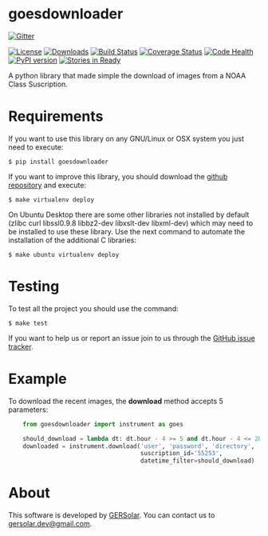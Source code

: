 goesdownloader
==============

[![Gitter](https://badges.gitter.im/Join%20Chat.svg)](https://gitter.im/gersolar/goesdownloader?utm_source=badge&utm_medium=badge&utm_campaign=pr-badge&utm_content=badge)

[![License](https://img.shields.io/pypi/l/goesdownloader.svg)](https://raw.githubusercontent.com/gersolar/goesdownloader/master/LICENSE) [![Downloads](https://img.shields.io/pypi/dm/goesdownloader.svg)](https://pypi.python.org/pypi/goesdownloader/) [![Build Status](https://travis-ci.org/gersolar/goesdownloader.svg?branch=master)](https://travis-ci.org/gersolar/goesdownloader) [![Coverage Status](https://coveralls.io/repos/gersolar/goesdownloader/badge.png)](https://coveralls.io/r/gersolar/goesdownloader) [![Code Health](https://landscape.io/github/gersolar/goesdownloader/master/landscape.png)](https://landscape.io/github/gersolar/goesdownloader/master) [![PyPI version](https://badge.fury.io/py/goesdownloader.svg)](http://badge.fury.io/py/goesdownloader)
[![Stories in Ready](https://badge.waffle.io/gersolar/goesdownloader.png?label=ready&title=Ready)](https://waffle.io/gersolar/goesdownloader)

A python library that made simple the download of images from a NOAA Class Suscription.

Requirements
============

If you want to use this library on any GNU/Linux or OSX system you just need to execute:

    $ pip install goesdownloader

If you want to improve this library, you should download the [github repository](https://github.com/gersolar/goesdownloader) and execute:

    $ make virtualenv deploy

On Ubuntu Desktop there are some other libraries not installed by default (zlibc curl libssl0.9.8 libbz2-dev libxslt-dev libxml-dev) which may need to be installed to use these library. Use the next command to automate the installation of the additional C libraries:

    $ make ubuntu virtualenv deploy


Testing
=======

To test all the project you should use the command:

    $ make test

If you want to help us or report an issue join to us through the [GitHub issue tracker](https://github.com/gersolar/goesdownloader/issues).


Example
=======

To download the recent images, the **download** method accepts 5 parameters:

```python
    from goesdownloader import instrument as goes 

    should_download = lambda dt: dt.hour - 4 >= 5 and dt.hour - 4 <= 20
    downloaded = instrument.download('user', 'password', 'directory',
                                     suscription_id='55253',
                                     datetime_filter=should_download)
```


About
=====

This software is developed by [GERSolar](http://www.gersol.unlu.edu.ar/). You can contact us to [gersolar.dev@gmail.com](mailto:gersolar.dev@gmail.com).
